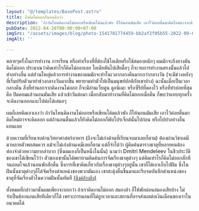 ```yaml
---
layout: "@/templates/BasePost.astro"
title: ถ้าคิดไม่ออกก็นอนดีกว่า
description: 'ถ้าวันไหนคิดงานไม่ออกหรือเขียนโค้ดแล้วพัง ก็ให้นอนมันเสีย เอาไว้ค่อยตื่นมาคิดใหม่อาจจะคิดออก '
pubDate: 2022-04-26T00:00:00+07:00
imgSrc: "/assets/images/blog/photo-1541781774459-bb2af2f05b55-2022-09-09.jpeg"
imgAlt: ''

---
```

หลายๆครั้งในการทำงาน การเรียน หรือทำเรื่องที่ที่ต้องใช้ไอเดียหรือใช้สมองหนักๆ ผมมักจะถึงทางตัน คิดไม่ออก ประมาณว่าคิดเท่าไรก็คิดไม่ออกเลย ไอเดียตันไปเสียดื้อๆ ก็จะจบการทำงานตรงนั้นแล้วไปทำอย่างอื่น แต่ส่วนใหญ่แล้วการทำงานของผมมักจะทำในเวลากลางคืนมากกว่ากลางวัน (จะมีช่วงหลังๆที่เริ่มปรับตัวมาทำช่วงกลางวันมากขึ้น พยายามทำตัวให้เป็นมนุษย์ปกติกับเขาบ้าง) ฉะนั้นเมื่อเป็นเวลากลางคืน สิ่งที่ทำนอกจากคิดงานไม่ออก ก็จะมีอ่านเว็บตูน ดูอนิเมะ หรือซีรีย์ที่ดองไว้ หรือที่ทำบ่อยที่สุดคือ ปิดคอมแล้วนอนมันเสีย แล้วเช้าวันต่อมา เมื่อกลับมาทำงานที่คิดไม่ออกเมื่อคืน ก็พบว่าแทบทุกครั้งจะคิดงานออกและไปต่อได้เสมอๆ

ผมก็เลยคิดเอาเองว่า ถ้าวันไหนคิดงานไม่ออกหรือเขียนโค้ดแล้วพัง ก็ให้นอนมันเสีย เอาไว้ค่อยตื่นมาคิดใหม่อาจจะคิดออก แต่ถ้านอนตื่นแล้วก็ยังคิดไม่ออกก็พับโปรเจ็กต์นั้นไปก่อน หรือไปทำอย่างอื่นแทนเลย

ด้วยความที่เรียนจบด้านวิทยาศาสตร์อาหาร (ถึงจะไม่เก่งด้านที่เรียนจบมาเลยก็ตาม) ต้องผ่านวิชาเคมีมาหลายตัวพอสมควร แม้จะไม่เก่งด้านเคมีเลยก็ตาม แต่ก็จำได้ว่า ผู้คิดค้นตารางธาตุที่หลายคนต้องท่องจำด้วยความยากลำบาก (ซึ่งผมเองก็เป็นหนึ่งในนั้น) นามว่า Dmitri Mendeleev ในชีวประวัติของเขาได้เขียนไว้ว่า ตัวของเขานั้นได้พยายามคิดค้นการจัดเรียงธาตุต่างๆ แต่คิดเท่าไรก็คิดไม่ออกสักที จนถอดใจแล้วนอนพักสักตื่น ซึ่งการที่เขาคิดเกี่ยวกับเรื่องธาตุต่างๆอยู่นั้น เขาก็ได้เอาเก็บไปฝัน ซึ่งในฝันนั้นธาตุต่างๆก็ได้จัดเรียงตำแหน่งของพวกมันเอง เขาสะดุ้งตื่นขึ้นมาและรีบจดบันทึกตำแหน่งของธาตุที่จัดเรียงตัวในความฝันนั้นทันที [(ลิงค์อ้างอิง)](https://www.themarginalian.org/2016/02/08/mendeleev-periodic-table-dream/)

ทั้งหมดที่กล่าวมานั้นผมเพียงจะบอกว่า ถ้าเราคิดงานไม่ออก สมองล้า ก็ให้พักผ่อนสมองเสียบ้าง ไม่จำเป็นต้องนอนเสียทีเดียวก็ได้ เพราะการนอนที่ไม่ถูกเวลาและสถานที่อาจส่งผลต่อเงินเดือนของเราในอนาคตได้